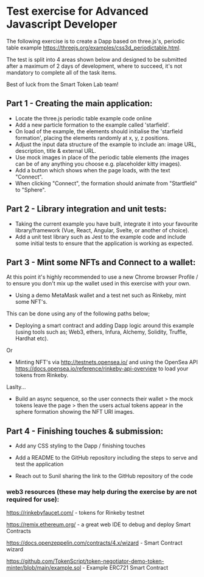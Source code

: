 # Test exercise for Advanced Javascript Developer

The following exercise is to create a Dapp based on three.js's, periodic table example https://threejs.org/examples/css3d_periodictable.html. 

The test is split into 4 areas shown below and designed to be submitted after a maximum of 2 days of development, where to succeed, it's not mandatory to complete all of the task items.

Best of luck from the Smart Token Lab team! 

## Part 1 - Creating the main application:

- Locate the three.js periodic table example code online
- Add a new particle formation to the example called 'starfield'.
- On load of the example, the elements should initialise the 'starfield formation', placing the elements randomly at x, y, z positions.
- Adjust the input data structure of the example to include an: image URL, description, title & external URL.
- Use mock images in place of the periodic table elements (the images can be of any anything you choose e.g. placeholder kitty images).
- Add a button which shows when the page loads, with the text "Connect". 
- When clicking "Connect", the formation should animate from "Startfield" to "Sphere".

## Part 2 - Library integration and unit tests:

- Taking the current example you have built, integrate it into your favourite library/framework (Vue, React, Angular, Svelte, or another of choice).
- Add a unit test library such as Jest to the example code and include some initial tests to ensure that the application is working as expected.

## Part 3 - Mint some NFTs and Connect to a wallet:

At this point it's highly recommended to use a new Chrome browser Profile / to ensure you don't mix up the wallet used in this exercise with your own.

- Using a demo MetaMask wallet and a test net such as Rinkeby, mint some NFT's.

This can be done using any of the following paths below; 

- Deploying a smart contract and adding Dapp logic around this example (using tools such as; Web3, ethers, Infura, Alchemy, Solidity, Truffle, Hardhat etc). 

Or

- Minting NFT's via http://testnets.opensea.io/ and using the OpenSea API https://docs.opensea.io/reference/rinkeby-api-overview to load your tokens from Rinkeby.

Laslty...

- Build an async sequence, so the user connects their wallet > the mock tokens leave the page > then the users actual tokens appear in the sphere formation showing the NFT URI images.

## Part 4 - Finishing touches & submission:

- Add any CSS styling to the Dapp / finishing touches

- Add a README to the GitHub repository including the steps to serve and test the application
- Reach out to Sunil sharing the link to the GitHub repository of the code

### web3 resources (these may help during the exercise by are not required for use):

https://rinkebyfaucet.com/ - tokens for Rinkeby testnet

https://remix.ethereum.org/ - a great web IDE to debug and deploy Smart Contracts 

https://docs.openzeppelin.com/contracts/4.x/wizard - Smart Contract wizard

https://github.com/TokenScript/token-negotiator-demo-token-minter/blob/main/example.sol - Example ERC721 Smart Contract


